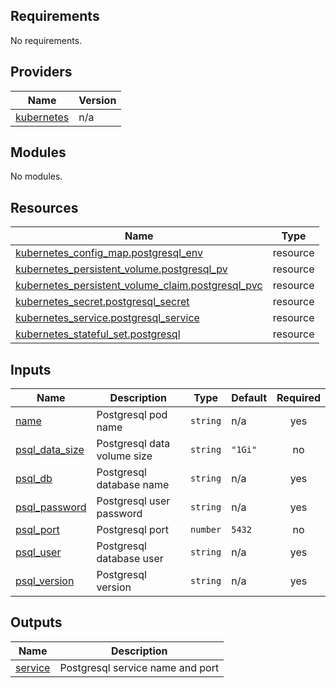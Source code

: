 <!-- BEGIN_TF_DOCS -->
## Requirements

No requirements.

## Providers

| Name | Version |
|------|---------|
| <a name="provider_kubernetes"></a> [kubernetes](#provider\_kubernetes) | n/a |

## Modules

No modules.

## Resources

| Name | Type |
|------|------|
| [kubernetes_config_map.postgresql_env](https://registry.terraform.io/providers/hashicorp/kubernetes/latest/docs/resources/config_map) | resource |
| [kubernetes_persistent_volume.postgresql_pv](https://registry.terraform.io/providers/hashicorp/kubernetes/latest/docs/resources/persistent_volume) | resource |
| [kubernetes_persistent_volume_claim.postgresql_pvc](https://registry.terraform.io/providers/hashicorp/kubernetes/latest/docs/resources/persistent_volume_claim) | resource |
| [kubernetes_secret.postgresql_secret](https://registry.terraform.io/providers/hashicorp/kubernetes/latest/docs/resources/secret) | resource |
| [kubernetes_service.postgresql_service](https://registry.terraform.io/providers/hashicorp/kubernetes/latest/docs/resources/service) | resource |
| [kubernetes_stateful_set.postgresql](https://registry.terraform.io/providers/hashicorp/kubernetes/latest/docs/resources/stateful_set) | resource |

## Inputs

| Name | Description | Type | Default | Required |
|------|-------------|------|---------|:--------:|
| <a name="input_name"></a> [name](#input\_name) | Postgresql pod name | `string` | n/a | yes |
| <a name="input_psql_data_size"></a> [psql\_data\_size](#input\_psql\_data\_size) | Postgresql data volume size | `string` | `"1Gi"` | no |
| <a name="input_psql_db"></a> [psql\_db](#input\_psql\_db) | Postgresql database name | `string` | n/a | yes |
| <a name="input_psql_password"></a> [psql\_password](#input\_psql\_password) | Postgresql user password | `string` | n/a | yes |
| <a name="input_psql_port"></a> [psql\_port](#input\_psql\_port) | Postgresql port | `number` | `5432` | no |
| <a name="input_psql_user"></a> [psql\_user](#input\_psql\_user) | Postgresql database user | `string` | n/a | yes |
| <a name="input_psql_version"></a> [psql\_version](#input\_psql\_version) | Postgresql version | `string` | n/a | yes |

## Outputs

| Name | Description |
|------|-------------|
| <a name="output_service"></a> [service](#output\_service) | Postgresql service name and port |
<!-- END_TF_DOCS -->
